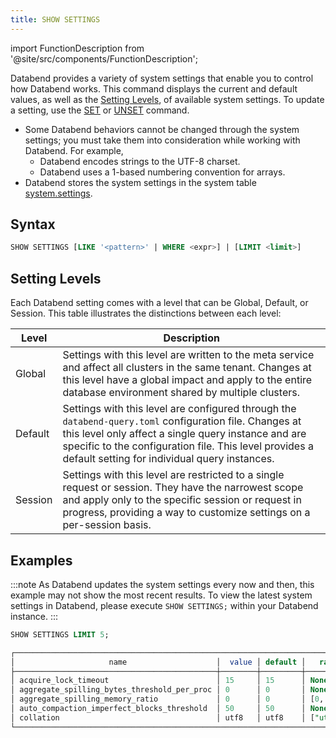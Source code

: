 ```yaml
---
title: SHOW SETTINGS
---
```

import FunctionDescription from '@site/src/components/FunctionDescription';

<FunctionDescription description="Introduced or updated: v1.2.314"/>

Databend provides a variety of system settings that enable you to control how Databend works. This command displays the current and default values, as well as the [Setting Levels](#setting-levels), of available system settings. To update a setting, use the [SET](02-set-global.md) or [UNSET](02-unset.md) command.

- Some Databend behaviors cannot be changed through the system settings; you must take them into consideration while working with Databend. For example,
    - Databend encodes strings to the UTF-8 charset.
    - Databend uses a 1-based numbering convention for arrays.
- Databend stores the system settings in the system table [system.settings](../../00-sql-reference/20-system-tables/system-settings.md).

## Syntax

```sql
SHOW SETTINGS [LIKE '<pattern>' | WHERE <expr>] | [LIMIT <limit>]
```

## Setting Levels

Each Databend setting comes with a level that can be Global, Default, or Session. This table illustrates the distinctions between each level:

|   Level    |   Description                                                                                                                                                                                                                                                              |
|------------|----------------------------------------------------------------------------------------------------------------------------------------------------------------------------------------------------------------------------------------------------------------------------|
|   Global   |   Settings with this level are written to the meta service and affect all clusters in the same tenant. Changes at this level have a global impact and apply to the entire database environment shared by multiple clusters.                                                |
|   Default  |   Settings with this level are configured through the `databend-query.toml` configuration file. Changes at this level only affect a single query instance and are specific to the configuration file. This level provides a default setting for individual query instances.  |
|   Session  |   Settings with this level are restricted to a single request or session. They have the narrowest scope and apply only to the specific session or request in progress, providing a way to customize settings on a per-session basis.                                       |

## Examples

:::note
As Databend updates the system settings every now and then, this example may not show the most recent results. To view the latest system settings in Databend, please execute `SHOW SETTINGS;` within your Databend instance.
:::

```sql
SHOW SETTINGS LIMIT 5;

┌───────────────────────────────────────────────────────────────────────────────────────────────────────────────────────────────────────────────────────────────────────────────────────────────────────────────────────────────────────────────────┐
│                     name                    │  value │ default │   range  │  level  │                                                                     description                                                                    │  type  │
├─────────────────────────────────────────────┼────────┼─────────┼──────────┼─────────┼────────────────────────────────────────────────────────────────────────────────────────────────────────────────────────────────────────────────────┼────────┤
│ acquire_lock_timeout                        │ 15     │ 15      │ None     │ DEFAULT │ Sets the maximum timeout in seconds for acquire a lock.                                                                                            │ UInt64 │
│ aggregate_spilling_bytes_threshold_per_proc │ 0      │ 0       │ None     │ DEFAULT │ Sets the maximum amount of memory in bytes that an aggregator can use before spilling data to storage during query execution.                      │ UInt64 │
│ aggregate_spilling_memory_ratio             │ 0      │ 0       │ [0, 100] │ DEFAULT │ Sets the maximum memory ratio in bytes that an aggregator can use before spilling data to storage during query execution.                          │ UInt64 │
│ auto_compaction_imperfect_blocks_threshold  │ 50     │ 50      │ None     │ DEFAULT │ Threshold for triggering auto compaction. This occurs when the number of imperfect blocks in a snapshot exceeds this value after write operations. │ UInt64 │
│ collation                                   │ utf8   │ utf8    │ ["utf8"] │ DEFAULT │ Sets the character collation. Available values include "utf8".                                                                                     │ String │
└───────────────────────────────────────────────────────────────────────────────────────────────────────────────────────────────────────────────────────────────────────────────────────────────────────────────────────────────────────────────────┘
```